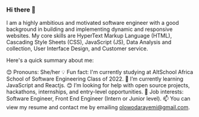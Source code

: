 ### Hi there 👋



I am a highly ambitious and motivated software engineer with a good background in building and implementing dynamic and responsive websites.
My core skills are HyperText Markup Language (HTML), Cascading Style Sheets (CSS), JavaScript (JS), Data Analysis and collection, User Interface Design, and Customer service. 


Here's a quick summary about me:

😊 Pronouns: She/her
💡 Fun fact: I'm currently studying at AltSchool Africa School of Software Engineering Class of 2022.
🌱 I’m currently learning JavaScript and Reactjs.
😊 I’m looking for help with open source projects, hackathons, internships, and entry-level opportunities.
💼 Job interests: Software Engineer, Front End Engineer (Intern or Junior level).
📫 You can view my resume and contact me by emailing olowodarayemi@gmail.com.
